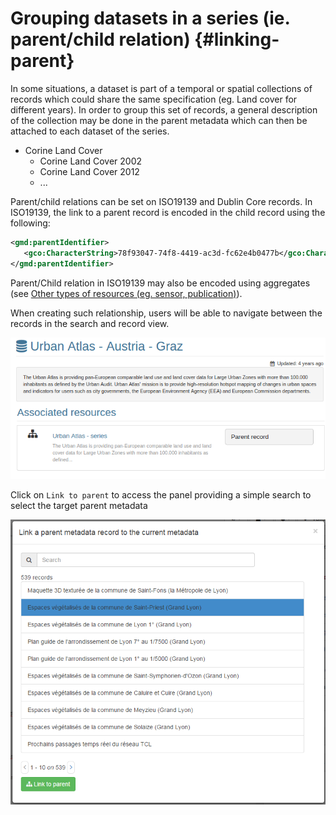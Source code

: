# Grouping datasets in a series (ie. parent/child relation) {#linking-parent}

In some situations, a dataset is part of a temporal or spatial collections of records which could share the same specification (eg. Land cover for different years). In order to group this set of records, a general description of the collection may be done in the parent metadata which can then be attached to each dataset of the series.

-   Corine Land Cover
    -   Corine Land Cover 2002
    -   Corine Land Cover 2012
    -   \...

Parent/child relations can be set on ISO19139 and Dublin Core records. In ISO19139, the link to a parent record is encoded in the child record using the following:

``` xml
<gmd:parentIdentifier>
   <gco:CharacterString>78f93047-74f8-4419-ac3d-fc62e4b0477b</gco:CharacterString>
</gmd:parentIdentifier>
```

Parent/Child relation in ISO19139 may also be encoded using aggregates (see [Other types of resources (eg. sensor, publication)](linking-others.md)).

When creating such relationship, users will be able to navigate between the records in the search and record view.

![](img/nav-series.png)

Click on `Link to parent` to access the panel providing a simple search to select the target parent metadata

![](img/parent.png)
